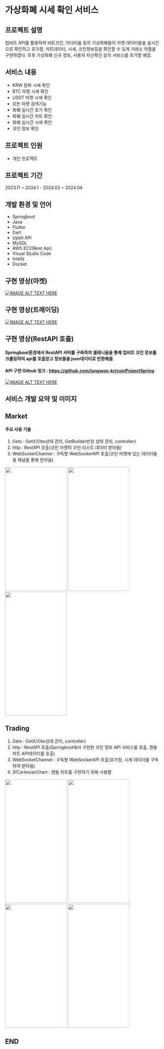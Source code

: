 # 가상화폐 시세 확인 서비스
## 프로젝트 설명
업비트 API를 활용하여 비트코인, 이더리움 등의 가상화폐들의 마켓 데이터들을 실시간으로 확인하고 호가창, 차트데이터, 시세, 코인정보등을 확인할 수 있게 거래소 어플을 구현하였다. 추후 가상화폐 신규 정보, 사용자 자산확인 등의 서비스를 추가할 예정.


## 서비스 내용
- KRW 원화 시세 확인
- BTC 마켓 시세 확인
- USDT 마켓 시세 확인
- 모든 마켓 검색기능
- 화폐 실시간 호가 확인
- 화폐 실시간 차트 확인
- 화폐 실시간 시세 확인
- 코인 정보 확인

## 프로젝트 인원
- 개인 프로젝트

## 프로젝트 기간
2023.11 ~ 2024.1 - 2024.03 ~ 2024.04

## 개발 환경 및 언어
- Springboot
- Java
- Flutter
- Dart
- Upbit API
- MySQL
- AWS EC2(Rest Api)
- Visual Studio Code
- Intellij
- Docket

## 구현 영상(마켓)
[![IMAGE ALT TEXT HERE](https://img.youtube.com/vi/aw1K01BxLdc/0.jpg)](https://www.youtube.com/watch?v=aw1K01BxLdc)

## 구현 영상(트레이딩)
[![IMAGE ALT TEXT HERE](https://img.youtube.com/vi/J9DgC26hk6M/0.jpg)](https://www.youtube.com/watch?v=J9DgC26hk6M)

## 구현 영상(RestAPI 호출)
#### Springboot환경에서 RestAPI 서버를 구축하여 셀레니움을 통해 업비트 코인 정보를 크롤링하여 api를 호출받고 정보들을 json데이터로 반환해줌
#### API 구현 Github 링크 : https://github.com/jongwon-kr/coinProjectSpring
[![IMAGE ALT TEXT HERE](https://img.youtube.com/vi/pbG5uMikTBQ/0.jpg)](https://www.youtube.com/watch?v=pbG5uMikTBQ)

## 서비스 개발 요약 및 이미지
## Market
#### 주요 사용 기술
1) Getx : GetX/Obx상태 관리, GetBuilder반응 상태 관리, controller)
2) http : RestAPI 호출(코인 마켓의 코인 리스트 데이터 받아옴)
3) WebSocketChannel : 구독형 WebSockerAPI 호출(코인 마켓에 있는 데이터들을 채널을 통해 받아옴)
<img src="https://github.com/jongwon-kr/BitProject/assets/76871947/60593c97-c90d-43bf-991c-db1d3df43b6e" width="200" height="400">
<img src="https://github.com/jongwon-kr/BitProject/assets/76871947/fadf09b9-5849-4f3b-ae60-071416083045" width="200" height="400">
<img src="https://github.com/jongwon-kr/BitProject/assets/76871947/5348c453-295f-461b-a6e4-d4eb5b7e63a4" width="200" height="400">

## Trading
1) Getx : GetX/Obx상태 관리, controller)
2) http : RestAPI 호출(Springboot에서 구현한 코인 정보 API 서비스를 호출, 캔들 차트 API데이터를 호출)
3) WebSocketChannel : 구독형 WebSockerAPI 호출(호가창, 시세 데이터를 구독하여 받아옴)
4) SfCartesianChart : 캔들 차트를 구현하기 위해 사용함
<img src="https://github.com/jongwon-kr/BitProject/assets/76871947/bb403436-8742-4be8-8657-a034062859bb" width="200" height="400">
<img src="https://github.com/jongwon-kr/BitProject/assets/76871947/8a759b62-daee-4f75-8c8b-34da6c3d9394" width="200" height="400">
<img src="https://github.com/jongwon-kr/BitProject/assets/76871947/71ff33e0-0003-4e7c-8e9e-f95b2f07778e" width="200" height="400">
<img src="https://github.com/jongwon-kr/BitProject/assets/76871947/e659831b-e898-4e25-8e83-368e174a4758" width="200" height="400">

## END



